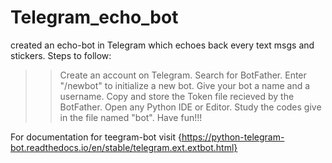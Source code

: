 # Telegram_echo_bot
created an echo-bot in Telegram which echoes back every text msgs and stickers.
Steps to follow:
>> Create an account on Telegram.
>> Search for BotFather.
>> Enter "/newbot" to initialize a new bot.
>> Give your bot a name and a username.
>> Copy and store the Token file recieved by the BotFather.
>> Open any Python IDE or Editor.
>> Study the codes give in the file named "bot".
>> Have fun!!!

For documentation for teegram-bot visit {https://python-telegram-bot.readthedocs.io/en/stable/telegram.ext.extbot.html}

